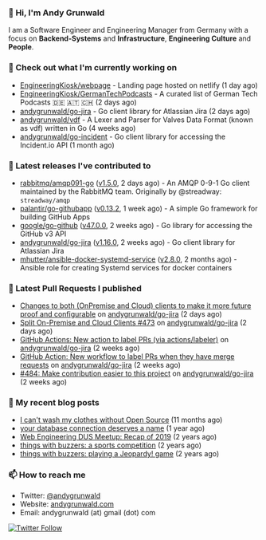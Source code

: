 ### 👋 Hi, I'm Andy Grunwald

I am a Software Engineer and Engineering Manager from Germany with a focus on **Backend-Systems** and **Infrastructure**, **Engineering Culture** and **People**.

### 👷 Check out what I'm currently working on


- [EngineeringKiosk/webpage](https://github.com/EngineeringKiosk/webpage) - Landing page hosted on netlify (1 day ago)
- [EngineeringKiosk/GermanTechPodcasts](https://github.com/EngineeringKiosk/GermanTechPodcasts) - A curated list of German Tech Podcasts 🇩🇪 🇦🇹 🇨🇭 (2 days ago)
- [andygrunwald/go-jira](https://github.com/andygrunwald/go-jira) - Go client library for Atlassian Jira (2 days ago)
- [andygrunwald/vdf](https://github.com/andygrunwald/vdf) - A Lexer and Parser for Valves Data Format (known as vdf) written in Go (4 weeks ago)
- [andygrunwald/go-incident](https://github.com/andygrunwald/go-incident) - Go client library for accessing the Incident.io API (1 month ago)

### 🔭 Latest releases I've contributed to


- [rabbitmq/amqp091-go](https://github.com/rabbitmq/amqp091-go) ([v1.5.0](https://github.com/rabbitmq/amqp091-go/releases/tag/v1.5.0), 2 days ago) - An AMQP 0-9-1 Go client maintained by the RabbitMQ team. Originally by @streadway: `streadway/amqp`
- [palantir/go-githubapp](https://github.com/palantir/go-githubapp) ([v0.13.2](https://github.com/palantir/go-githubapp/releases/tag/v0.13.2), 1 week ago) - A simple Go framework for building GitHub Apps
- [google/go-github](https://github.com/google/go-github) ([v47.0.0](https://github.com/google/go-github/releases/tag/v47.0.0), 2 weeks ago) - Go library for accessing the GitHub v3 API
- [andygrunwald/go-jira](https://github.com/andygrunwald/go-jira) ([v1.16.0](https://github.com/andygrunwald/go-jira/releases/tag/v1.16.0), 2 weeks ago) - Go client library for Atlassian Jira
- [mhutter/ansible-docker-systemd-service](https://github.com/mhutter/ansible-docker-systemd-service) ([v2.8.0](https://github.com/mhutter/ansible-docker-systemd-service/releases/tag/v2.8.0), 2 months ago) - Ansible role for creating Systemd services for docker containers

### 🔨 Latest Pull Requests I published


- [Changes to both (OnPremise and Cloud) clients to make it more future proof and configurable](https://github.com/andygrunwald/go-jira/pull/504) on [andygrunwald/go-jira](https://github.com/andygrunwald/go-jira) (2 days ago)
- [Split On-Premise and Cloud Clients #473](https://github.com/andygrunwald/go-jira/pull/503) on [andygrunwald/go-jira](https://github.com/andygrunwald/go-jira) (2 days ago)
- [GitHub Actions: New action to label PRs (via actions/labeler)](https://github.com/andygrunwald/go-jira/pull/497) on [andygrunwald/go-jira](https://github.com/andygrunwald/go-jira) (2 weeks ago)
- [GitHub Action: New workflow to label PRs when they have merge requests](https://github.com/andygrunwald/go-jira/pull/496) on [andygrunwald/go-jira](https://github.com/andygrunwald/go-jira) (2 weeks ago)
- [#484: Make contribution easier to this project](https://github.com/andygrunwald/go-jira/pull/494) on [andygrunwald/go-jira](https://github.com/andygrunwald/go-jira) (2 weeks ago)

### 📝 My recent blog posts


- [I can&#39;t wash my clothes without Open Source](https://andygrunwald.com/blog/i-cant-wash-my-clothes-without-open-source/) (11 months ago)
- [your database connection deserves a name](https://andygrunwald.com/blog/your-database-connection-deserves-a-name/) (1 year ago)
- [Web Engineering DUS Meetup: Recap of 2019](https://andygrunwald.com/blog/web-engineering-dus-recap-of-2019/) (2 years ago)
- [things with buzzers: a sports competition](https://andygrunwald.com/blog/things-with-buzzers-a-sports-competition/) (2 years ago)
- [things with buzzers: playing a Jeopardy! game](https://andygrunwald.com/blog/things-with-buzzers-playing-a-jeopardy-game/) (2 years ago)

### 📫 How to reach me

- Twitter: [@andygrunwald](https://twitter.com/andygrunwald)
- Website: [andygrunwald.com](https://andygrunwald.com)
- Email: andygrunwald (at) gmail (dot) com

[![Twitter Follow](https://img.shields.io/twitter/follow/andygrunwald?label=Follow&style=social)](https://twitter.com/andygrunwald)
